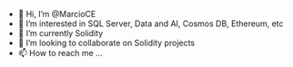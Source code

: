 - 👋 Hi, I’m @MarcioCE
- 👀 I’m interested in SQL Server, Data and AI, Cosmos DB, Ethereum, etc
- 🌱 I’m currently Solidity
- 💞️ I’m looking to collaborate on Solidity projects
- 📫 How to reach me ...

<!---
MarcioCE/MarcioCE is a ✨ special ✨ repository because its `README.md` (this file) appears on your GitHub profile.
You can click the Preview link to take a look at your changes.
--->
